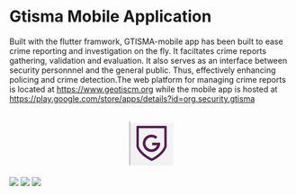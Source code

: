 # Gtisma Mobile Application

Built with the flutter framwork, GTISMA-mobile app has been built to ease crime reporting and investigation on the fly. 
It faciltates crime reports gathering, validation and evaluation. 
It also serves as an interface between security personnnel and the general public. 
Thus, effectively enhancing policing and crime detection.The web platform for managing crime reports is located at https://www.geotiscm.org while the mobile app is hosted at https://play.google.com/store/apps/details?id=org.security.gtisma


<!-- https://play-lh.googleusercontent.com/OCddJ0_PFZPn5AYtDEyEBLE1NPoMhPmZnLskH38XHkLExFNvj03Shyn4mOiWkk9dcu0=w2560-h1440-rw -->
<!-- https://play-lh.googleusercontent.com/7fTh0ssaMkkALWzSc8O_8SP4yzG0YcLzd9UdOiB4VILnRLV35GKhHNKEMNk3146T7_u-=w2560-h1440-rw -->
<!-- https://play-lh.googleusercontent.com/tDBVz-DUD9DksHX53KbP8cfecoMKk3LIEdxVvoNnuEx74CIM3lF5IJUMemxP4Zv0B7s=w2560-h1440-rw -->
<!-- https://play-lh.googleusercontent.com/R-HewkPULlGUo5Qb38UDix0dhnQyu1B4sLLsRP7Df-RF_DHF6u8oLhT7trUSbrwX1g=w2560-h1440-rw -->
<!-- https://play-lh.googleusercontent.com/jltTyOIu8BVLDtDfdk_iW7elQAoYhtlujyiL484LiIKDa0ITeZlhucYvgih9y6zk2A=w2560-h1440-rw -->
<!-- https://play-lh.googleusercontent.com/jNNRj4_Fwzef40p9jdgmcQpB4CMcUQXhq-fS9MltUBByAnJr5v-3x1-CrHFkQseqdZA=w2560-h1440-rw -->
<!-- https://play-lh.googleusercontent.com/U3ZYDcSXORnBerUlwiWb0vWQk3W06YBmL6JAajC5bHkzQTtADiDbRZ_0m7GKpJpauGzQ=w2560-h1440-rw -->
<!-- https://play-lh.googleusercontent.com/Pycasfz3s45sDj1vJkC7vOJYKL514XP0r5W0cvxU2PrcxMggVXxUMKtWfo9hAs4SmjkQ=w2560-h1440-rw -->
<!-- https://play-lh.googleusercontent.com/ybvlAB5dRpK_fMaDXTAsXgnT_dy0KFDUdJtRIeuevrLr02glWsltD1d4IYVoP5kovA=w2560-h1440-rw --> 
<!-- https://play-lh.googleusercontent.com/HLOUqQrc8cOOgpXedTq8W__BRidNS9XuRT7AF9uTrsakV6wsS03Fyav50iEzNxDYxd51=w2560-h1440-rw -->

<!-- PROJECT LOGO -->
<br />
<div align="center">
  <a href="https://play.google.com/store/apps/details?id=org.security.gtisma">
    <img src="assets/images/splash_icon_3.jpg" alt="Logo" width="80" height="80">
  </a>
</div>

<!-- Screenshots -->
<br/>
<img src="https://play-lh.googleusercontent.com/OCddJ0_PFZPn5AYtDEyEBLE1NPoMhPmZnLskH38XHkLExFNvj03Shyn4mOiWkk9dcu0=w2560-h1440-rw"/>
<img src="https://play-lh.googleusercontent.com/7fTh0ssaMkkALWzSc8O_8SP4yzG0YcLzd9UdOiB4VILnRLV35GKhHNKEMNk3146T7_u-=w2560-h1440-rw"/>
<img src="https://play-lh.googleusercontent.com/tDBVz-DUD9DksHX53KbP8cfecoMKk3LIEdxVvoNnuEx74CIM3lF5IJUMemxP4Zv0B7s=w2560-h1440-rw"/>
